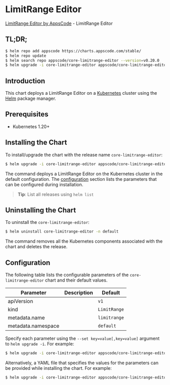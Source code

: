 # LimitRange Editor

[LimitRange Editor by AppsCode](https://appscode.com) - LimitRange Editor

## TL;DR;

```bash
$ helm repo add appscode https://charts.appscode.com/stable/
$ helm repo update
$ helm search repo appscode/core-limitrange-editor --version=v0.20.0
$ helm upgrade -i core-limitrange-editor appscode/core-limitrange-editor -n default --create-namespace --version=v0.20.0
```

## Introduction

This chart deploys a LimitRange Editor on a [Kubernetes](http://kubernetes.io) cluster using the [Helm](https://helm.sh) package manager.

## Prerequisites

- Kubernetes 1.20+

## Installing the Chart

To install/upgrade the chart with the release name `core-limitrange-editor`:

```bash
$ helm upgrade -i core-limitrange-editor appscode/core-limitrange-editor -n default --create-namespace --version=v0.20.0
```

The command deploys a LimitRange Editor on the Kubernetes cluster in the default configuration. The [configuration](#configuration) section lists the parameters that can be configured during installation.

> **Tip**: List all releases using `helm list`

## Uninstalling the Chart

To uninstall the `core-limitrange-editor`:

```bash
$ helm uninstall core-limitrange-editor -n default
```

The command removes all the Kubernetes components associated with the chart and deletes the release.

## Configuration

The following table lists the configurable parameters of the `core-limitrange-editor` chart and their default values.

|     Parameter      | Description |         Default         |
|--------------------|-------------|-------------------------|
| apiVersion         |             | <code>v1</code>         |
| kind               |             | <code>LimitRange</code> |
| metadata.name      |             | <code>limitrange</code> |
| metadata.namespace |             | <code>default</code>    |


Specify each parameter using the `--set key=value[,key=value]` argument to `helm upgrade -i`. For example:

```bash
$ helm upgrade -i core-limitrange-editor appscode/core-limitrange-editor -n default --create-namespace --version=v0.20.0 --set apiVersion=v1
```

Alternatively, a YAML file that specifies the values for the parameters can be provided while
installing the chart. For example:

```bash
$ helm upgrade -i core-limitrange-editor appscode/core-limitrange-editor -n default --create-namespace --version=v0.20.0 --values values.yaml
```
